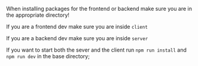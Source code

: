 When installing packages for the frontend or backend make sure you are in the appropriate directory!

If you are a frontend dev make sure you are inside `client`

If you are a backend dev make sure you are inside `server`

If you want to start both the sever and the client run `npm run install` and `npm run dev` in the base directory;
